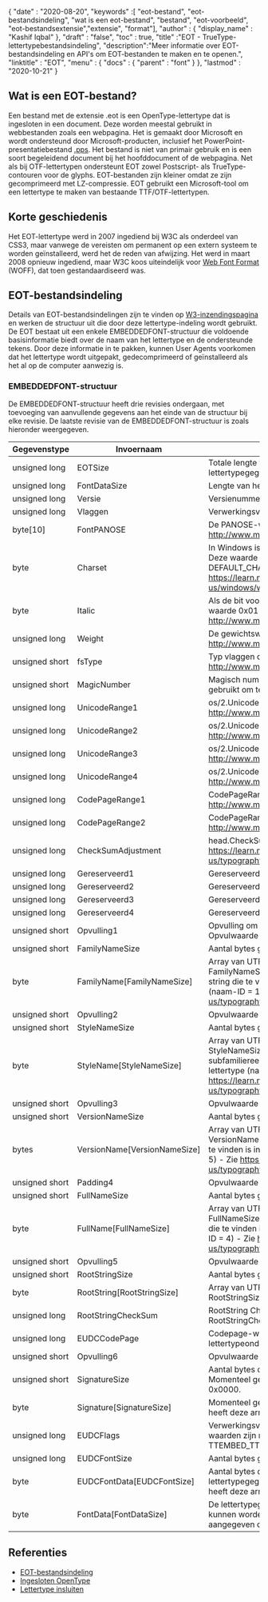 {
  "date" : "2020-08-20",
  "keywords" :[ "eot-bestand", "eot-bestandsindeling", "wat is een eot-bestand", "bestand", "eot-voorbeeld", "eot-bestandsextensie","extensie", "format"],
  "author" : {
    "display_name" : "Kashif Iqbal"
},
  "draft" : "false",
  "toc" : true,
  "title" :"EOT - TrueType-lettertypebestandsindeling",
  "description":"Meer informatie over EOT-bestandsindeling en API's om EOT-bestanden te maken en te openen.",
  "linktitle" : "EOT",
  "menu" : {
    "docs" : {
      "parent" : "font"
}
},
  "lastmod" : "2020-10-21"
}

## Wat is een EOT-bestand?

Een bestand met de extensie .eot is een OpenType-lettertype dat is ingesloten in een document. Deze worden meestal gebruikt in webbestanden zoals een webpagina. Het is gemaakt door Microsoft en wordt ondersteund door Microsoft-producten, inclusief het PowerPoint-presentatiebestand [.pps](/nl/presentation/pps). Het bestand is niet van primair gebruik en is een soort begeleidend document bij het hoofddocument of de webpagina. Net als bij OTF-lettertypen ondersteunt EOT zowel Postscript- als TrueType-contouren voor de glyphs. EOT-bestanden zijn kleiner omdat ze zijn gecomprimeerd met LZ-compressie. EOT gebruikt een Microsoft-tool om een lettertype te maken van bestaande TTF/OTF-lettertypen.

## Korte geschiedenis

Het EOT-lettertype werd in 2007 ingediend bij W3C als onderdeel van CSS3, maar vanwege de vereisten om permanent op een extern systeem te worden geïnstalleerd, werd het de reden van afwijzing. Het werd in maart 2008 opnieuw ingediend, maar W3C koos uiteindelijk voor [Web Font Format](/nl/font/woff/) (WOFF), dat toen gestandaardiseerd was.

## EOT-bestandsindeling

Details van EOT-bestandsindelingen zijn te vinden op [W3-inzendingspagina](https://www.w3.org/Submission/EOT/#FileFormat) en werken de structuur uit die door deze lettertype-indeling wordt gebruikt. De EOT bestaat uit een enkele EMBEDDEDFONT-structuur die voldoende basisinformatie biedt over de naam van het lettertype en de ondersteunde tekens. Door deze informatie in te pakken, kunnen User Agents voorkomen dat het lettertype wordt uitgepakt, gedecomprimeerd of geïnstalleerd als het al op de computer aanwezig is.

### EMBEDDEDFONT-structuur
De EMBEDDEDFONT-structuur heeft drie revisies ondergaan, met toevoeging van aanvullende gegevens aan het einde van de structuur bij elke revisie. De laatste revisie van de EMBEDDEDFONT-structuur is zoals hieronder weergegeven.

|Gegevenstype|Invoernaam|Beschrijving|
---|---|---|
|unsigned long|EOTSize|Totale lengte van de structuur in bytes (inclusief string- en lettertypegegevens)|
|unsigned long|FontDataSize|Lengte van het OpenType-lettertype (FontData) in bytes|
|unsigned long|Versie|Versienummer van dit formaat - 0x00020002|
|unsigned long|Vlaggen|Verwerkingsvlaggen|
|byte[10]|FontPANOSE|De PANOSE-waarde voor dit lettertype - zie http://www.microsoft.com/typography/otspec/os2.htm#pan|
|byte|Charset|In Windows is dit afgeleid van TEXTMETRIC.tmCharSet. Deze waarde geeft de tekenset van het lettertype aan. DEFAULT_CHARSET (0x01) geeft geen voorkeur aan. - Zie https://learn.microsoft.com/en-us/windows/win32/api/wingdi/ns-wingdi-textmetrica|
|byte|Italic|Als de bit voor ITALIC is ingesteld in OS/2.fsSelection, is de waarde 0x01 - Zie http://www.microsoft.com/typography/otspec/os2.htm#fss|
|unsigned long|Weight|De gewichtswaarde voor dit lettertype - zie http://www.microsoft.com/typography/otspec/os2.htm#wtc|
|unsigned short|fsType|Typ vlaggen die informatie geven over insluitrechten - zie http://www.microsoft.com/typography/otspec/os2.htm#fst|
|unsigned short|MagicNumber|Magisch nummer voor EOT-bestand - 0x504C. Wordt gebruikt om te controleren op gegevenscorruptie.|
|unsigned long|UnicodeRange1|os/2.UnicodeRange1 (bits 0-31) - Zie http://www.microsoft.com/typography/otspec/os2.htm#ur|
|unsigned long|UnicodeRange2|os/2.UnicodeRange2 (bits 32-63) - Zie http://www.microsoft.com/typography/otspec/os2.htm#ur|
|unsigned long|UnicodeRange3|os/2.UnicodeRange3 (bits 64-95) - Zie http://www.microsoft.com/typography/otspec/os2.htm#ur|
|unsigned long|UnicodeRange4|os/2.UnicodeRange4 (bits 96-127) - Zie http://www.microsoft.com/typography/otspec/os2.htm#ur|
|unsigned long|CodePageRange1|CodePageRange1 (bits 0-31) - Zie http://www.microsoft.com/typography/otspec/os2.htm#cpr|
|unsigned long|CodePageRange2|CodePageRange2 (bits 32-63) - Zie http://www.microsoft.com/typography/otspec/os2.htm#cpr|
|unsigned long|CheckSumAdjustment|head.CheckSumAdjustment - Zie https://learn.microsoft.com/en-us/typography/opentype/spec/head|
|unsigned long|Gereserveerd1|Gereserveerd - moet 0 zijn|
|unsigned long|Gereserveerd2|Gereserveerd - moet 0 zijn|
|unsigned long|Gereserveerd3|Gereserveerd - moet 0 zijn|
|unsigned long|Gereserveerd4|Gereserveerd - moet 0 zijn|
|unsigned short|Opvulling1|Opvulling om een lange uitlijning te behouden. Opvulwaarde moet altijd worden ingesteld op 0x0000.|
|unsigned short|FamilyNameSize|Aantal bytes gebruikt door de FamilyName-array|
|byte|FamilyName[FamilyNameSize]|Array van UTF-16 tekens met de lengte van FamilyNameSize-bytes. Dit is de Engelstalige Font Family-string die te vinden is in de naamtabel van het lettertype (naam-ID = 1) - Zie https://learn.microsoft.com/en-us/typography/opentype/spec/name|
|unsigned short|Opvulling2|Opvulwaarde moet altijd op 0x0000 staan.|
|unsigned short|StyleNameSize|Aantal bytes gebruikt door de StyleName|
|byte|StyleName[StyleNameSize]|Array van UTF-16 tekens met de lengte van StyleNameSize-bytes. Dit is de Engelstalige Lettertype-subfamiliereeks die te vinden is in de naamtabel van het lettertype (naam-ID = 2) - Zie https://learn.microsoft.com/en-us/typography/opentype/spec/name|
|unsigned short|Opvulling3|Opvulwaarde moet altijd worden ingesteld op 0x0000.|
|unsigned short|VersionNameSize|Aantal bytes gebruikt door VersionName|
|bytes|VersionName[VersionNameSize]|Array van UTF-16-tekens met de lengte van VersionNameSize-bytes. Dit is de Engelse versiereeks die te vinden is in de naamtabel van het lettertype (naam-ID = 5) - Zie https://learn.microsoft.com/en-us/typography/opentype/spec/name|
|unsigned short|Padding4|Opvulwaarde moet altijd worden ingesteld op 0x0000.|
|unsigned short|FullNameSize|Aantal bytes gebruikt door FullName|
|byte|FullName[FullNameSize]|Array van UTF-16-tekens met de lengte van FullNameSize-bytes. Dit is de Engelse volledige naamreeks die te vinden is in de naamtabel van het lettertype (naam-ID = 4) - Zie https://learn.microsoft.com/en-us/typography/opentype/spec/name|
|unsigned short|Opvulling5|Opvulwaarde moet altijd worden ingesteld op 0x0000.|
|unsigned short|RootStringSize|Aantal bytes gebruikt door de RootString-array|
|byte|RootString[RootStringSize]|Array van UTF-16-tekens met de lengte van RootStringSize-bytes.|
|unsigned long|RootStringCheckSum|RootString CheckSum-waarde. Zie het algoritme om RootStringChecksum hieronder te verwerken.|
|unsigned long|EUDCCodePage|Codepage-waarde nodig voor EUDC-lettertypeondersteuning.|
|unsigned short|Opvulling6|Opvulwaarde moet altijd worden ingesteld op 0x0000.|
|unsigned short|SignatureSize|Aantal bytes dat door de Signature-array wordt gebruikt. Momenteel gereserveerd en moet worden ingesteld op 0x0000.|
|byte|Signature[SignatureSize]|Momenteel gereserveerd. Als de SignatureSize 0x0000 is, heeft deze array geen lengte.|
|unsigned long|EUDCFlags|Verwerkingsvlaggen voor het EUDC-lettertype. Typische waarden zijn mogelijk TTEMBED_XORENCRYPTDATA en TTEMBED_TTCOMPRESSED.|
|unsigned long|EUDCFontSize|Aantal bytes gebruikt door de Signature-array.|
|byte|EUDCFontData[EUDCFontSize]|Aantal bytes dat is gebruikt voor de EUDC-lettertypegegevens. Als de EUDCFontSize 0x00000000 is, heeft deze array geen lengte.|
|byte|FontData[FontDataSize]|De lettertypegegevens voor dit EOT-bestand. De gegevens kunnen worden gecomprimeerd of XOR-gecodeerd zoals aangegeven door de verwerkingsvlaggen.|

## Referenties

* [EOT-bestandsindeling](https://www.w3.org/Submission/EOT/)
* [Ingesloten OpenType](https://en.wikipedia.org/wiki/Embedded_OpenType)
* [Lettertype insluiten](https://en.wikipedia.org/wiki/Font_embedding)

